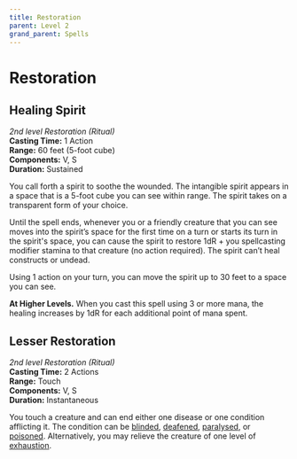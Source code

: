 ```yaml
---
title: Restoration
parent: Level 2
grand_parent: Spells
---
```


# Restoration

## Healing Spirit
*2nd level Restoration (Ritual)*<br>
**Casting Time:** 1 Action<br>
**Range:** 60 feet (5-foot cube)<br>
**Components:** V, S<br>
**Duration:** Sustained

You call forth a spirit to soothe the wounded. The intangible spirit appears in a space that is a 5-foot cube you can see within range. The spirit takes on a transparent form of your choice.

Until the spell ends, whenever you or a friendly creature that you can see moves into the spirit’s space for the first time on a turn or starts its turn in the spirit's space, you can cause the spirit to restore 1dR + you spellcasting modifier stamina to that creature (no action required). The spirit can’t heal constructs or undead.

Using 1 action on your turn, you can move the spirit up to 30 feet to a space you can see.

**At Higher Levels.** When you cast this spell using 3 or more mana, the healing increases by 1dR for each additional point of mana spent.

## Lesser Restoration
*2nd level Restoration (Ritual)*<br>
**Casting Time:** 2 Actions<br>
**Range:** Touch<br>
**Components:** V, S<br>
**Duration:** Instantaneous

You touch a creature and can end either one disease or one condition afflicting it. The condition can be [blinded](https://stormchaserroleplaying.com/stormchaserRPG/Conditions/Blinded/), [deafened](https://stormchaserroleplaying.com/stormchaserRPG/Conditions/Deafened/), [paralysed](https://stormchaserroleplaying.com/stormchaserRPG/Conditions/Paralysed/), or [poisoned](https://stormchaserroleplaying.com/stormchaserRPG/Conditions/Poisoned/). Alternatively, you may relieve the creature of one level of [exhaustion](https://stormchaserroleplaying.com/stormchaserRPG/Conditions/Exhaustion/).
